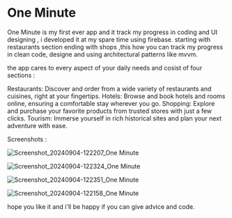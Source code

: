 # One Minute 

One Minute is my first ever app and it track my progress in coding and UI designing , i developed it at my spare time using firebase.
starting with restaurants section ending with shops ,this how you can track my progress in clean code, designe and using architectural patterns like mvvm.

the app cares to every aspect of your daily needs and cosist of four sections :

Restaurants: Discover and order from a wide variety of restaurants and cuisines, right at your fingertips.
Hotels: Browse and book hotels and rooms online, ensuring a comfortable stay wherever you go.
Shopping: Explore and purchase your favorite products from trusted stores with just a few clicks.
Tourism: Immerse yourself in rich historical sites and plan your next adventure with ease.


Screenshots :

![Screenshot_20240904-122207_One Minute](https://github.com/user-attachments/assets/9f915004-f02e-46dc-942d-cb16f3cca4d0)

![Screenshot_20240904-122324_One Minute](https://github.com/user-attachments/assets/b7021045-9c36-4a83-84a3-05596834103e)

![Screenshot_20240904-122351_One Minute](https://github.com/user-attachments/assets/7d0ce8d0-b3f6-466c-afb2-808a9ad0376b)

![Screenshot_20240904-122158_One Minute](https://github.com/user-attachments/assets/35e2c42d-d6df-4f0f-9bed-f57c2e60fca9)

hope you like it and i'll be happy if you can give advice and code.

